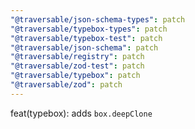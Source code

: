 ```yaml
---
"@traversable/json-schema-types": patch
"@traversable/typebox-types": patch
"@traversable/typebox-test": patch
"@traversable/json-schema": patch
"@traversable/registry": patch
"@traversable/zod-test": patch
"@traversable/typebox": patch
"@traversable/zod": patch
---
```


feat(typebox): adds `box.deepClone`

